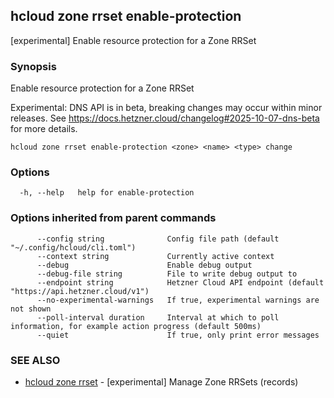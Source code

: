 ## hcloud zone rrset enable-protection

[experimental] Enable resource protection for a Zone RRSet

### Synopsis

Enable resource protection for a Zone RRSet

Experimental: DNS API is in beta, breaking changes may occur within minor releases.
See https://docs.hetzner.cloud/changelog#2025-10-07-dns-beta for more details.


```
hcloud zone rrset enable-protection <zone> <name> <type> change
```

### Options

```
  -h, --help   help for enable-protection
```

### Options inherited from parent commands

```
      --config string              Config file path (default "~/.config/hcloud/cli.toml")
      --context string             Currently active context
      --debug                      Enable debug output
      --debug-file string          File to write debug output to
      --endpoint string            Hetzner Cloud API endpoint (default "https://api.hetzner.cloud/v1")
      --no-experimental-warnings   If true, experimental warnings are not shown
      --poll-interval duration     Interval at which to poll information, for example action progress (default 500ms)
      --quiet                      If true, only print error messages
```

### SEE ALSO

* [hcloud zone rrset](hcloud_zone_rrset.md)	 - [experimental] Manage Zone RRSets (records)
